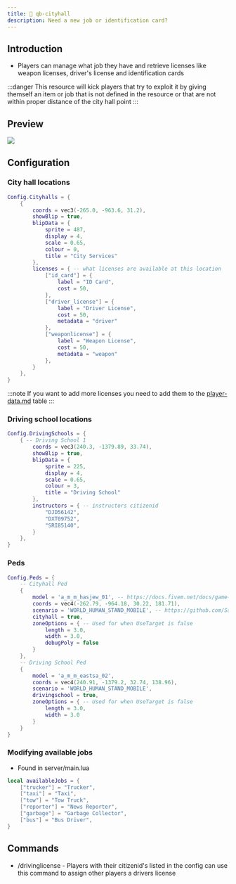 ```yaml
---
title: 🏢 qb-cityhall
description: Need a new job or identification card?
---
```


## Introduction

* Players can manage what job they have and retrieve licenses like weapon licenses, driver's license and identification cards

:::danger
This resource will kick players that try to exploit it by giving themself an item or job that is not defined in the resource or that are not within proper distance of the city hall point
:::

## Preview

![](https://camo.githubusercontent.com/fb24d4570b9e370af639567c94ba0a238f8d1f497ef6aeebe4914ff324624fc6/68747470733a2f2f692e696d6775722e636f6d2f6c365a526c58502e706e67)

## Configuration

### City hall locations

```lua
Config.Cityhalls = {
    {
        coords = vec3(-265.0, -963.6, 31.2),
        showBlip = true,
        blipData = {
            sprite = 487,
            display = 4,
            scale = 0.65,
            colour = 0,
            title = "City Services"
        },
        licenses = { -- what licenses are available at this location
            ["id_card"] = {
                label = "ID Card",
                cost = 50,
            },
            ["driver_license"] = {
                label = "Driver License",
                cost = 50,
                metadata = "driver"
            },
            ["weaponlicense"] = {
                label = "Weapon License",
                cost = 50,
                metadata = "weapon"
            },
        }
    },
}
```

:::note
If you want to add more licenses you need to add them to the [player-data.md](../qb-core/player-data.md "mention") table&#x20;
:::

### Driving school locations

```lua
Config.DrivingSchools = {
    { -- Driving School 1
        coords = vec3(240.3, -1379.89, 33.74),
        showBlip = true,
        blipData = {
            sprite = 225,
            display = 4,
            scale = 0.65,
            colour = 3,
            title = "Driving School"
        },
        instructors = { -- instructors citizenid
            "DJD56142",
            "DXT09752",
            "SRI85140",
        }
    },
}
```

### Peds

```lua
Config.Peds = {
    -- Cityhall Ped
    {
        model = 'a_m_m_hasjew_01', -- https://docs.fivem.net/docs/game-references/ped-models/
        coords = vec4(-262.79, -964.18, 30.22, 181.71),
        scenario = 'WORLD_HUMAN_STAND_MOBILE', -- https://github.com/Santagain/gtav-scenarios
        cityhall = true,
        zoneOptions = { -- Used for when UseTarget is false
            length = 3.0,
            width = 3.0,
            debugPoly = false
        }
    },
    -- Driving School Ped
    {
        model = 'a_m_m_eastsa_02',
        coords = vec4(240.91, -1379.2, 32.74, 138.96),
        scenario = 'WORLD_HUMAN_STAND_MOBILE',
        drivingschool = true,
        zoneOptions = { -- Used for when UseTarget is false
            length = 3.0,
            width = 3.0
        }
    }
}
```

### Modifying available jobs

* Found in server/main.lua

```lua
local availableJobs = {
    ["trucker"] = "Trucker",
    ["taxi"] = "Taxi",
    ["tow"] = "Tow Truck",
    ["reporter"] = "News Reporter",
    ["garbage"] = "Garbage Collector",
    ["bus"] = "Bus Driver",
}
```

## Commands

* /drivinglicense - Players with their citizenid's listed in the config can use this command to assign other players a drivers license
